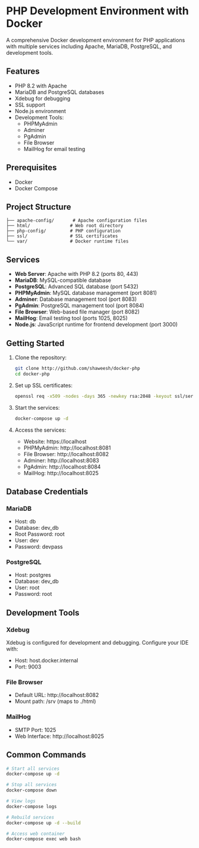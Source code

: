 # PHP Development Environment with Docker

A comprehensive Docker development environment for PHP applications with multiple services including Apache, MariaDB, PostgreSQL, and development tools.

## Features

- PHP 8.2 with Apache
- MariaDB and PostgreSQL databases
- Xdebug for debugging
- SSL support
- Node.js environment
- Development Tools:
  - PHPMyAdmin
  - Adminer
  - PgAdmin
  - File Browser
  - MailHog for email testing

## Prerequisites

- Docker
- Docker Compose

## Project Structure

```
├── apache-config/       # Apache configuration files
├── html/               # Web root directory
├── php-config/         # PHP configuration
├── ssl/                # SSL certificates
└── var/                # Docker runtime files
```

## Services

- **Web Server**: Apache with PHP 8.2 (ports 80, 443)
- **MariaDB**: MySQL-compatible database
- **PostgreSQL**: Advanced SQL database (port 5432)
- **PHPMyAdmin**: MySQL database management (port 8081)
- **Adminer**: Database management tool (port 8083)
- **PgAdmin**: PostgreSQL management tool (port 8084)
- **File Browser**: Web-based file manager (port 8082)
- **MailHog**: Email testing tool (ports 1025, 8025)
- **Node.js**: JavaScript runtime for frontend development (port 3000)

## Getting Started

1. Clone the repository:
   ```bash
   git clone http://github.com/shaweesh/docker-php
   cd docker-php
   ```

2. Set up SSL certificates:
   ```bash
   openssl req -x509 -nodes -days 365 -newkey rsa:2048 -keyout ssl/server.key -out ssl/server.crt
   ```

3. Start the services:
   ```bash
   docker-compose up -d
   ```

4. Access the services:
   - Website: https://localhost
   - PHPMyAdmin: http://localhost:8081
   - File Browser: http://localhost:8082
   - Adminer: http://localhost:8083
   - PgAdmin: http://localhost:8084
   - MailHog: http://localhost:8025

## Database Credentials

### MariaDB
- Host: db
- Database: dev_db
- Root Password: root
- User: dev
- Password: devpass

### PostgreSQL
- Host: postgres
- Database: dev_db
- User: root
- Password: root

## Development Tools

### Xdebug
Xdebug is configured for development and debugging. Configure your IDE with:
- Host: host.docker.internal
- Port: 9003

### File Browser
- Default URL: http://localhost:8082
- Mount path: /srv (maps to ./html)

### MailHog
- SMTP Port: 1025
- Web Interface: http://localhost:8025

## Common Commands

```bash
# Start all services
docker-compose up -d

# Stop all services
docker-compose down

# View logs
docker-compose logs

# Rebuild services
docker-compose up -d --build

# Access web container
docker-compose exec web bash
```